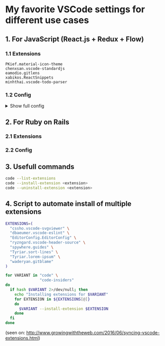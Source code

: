 # My favorite VSCode settings for different use cases

## 1. For JavaScript (React.js + Redux + Flow)
### 1.1 Extensions
`PKief.material-icon-theme`  
`chenxsan.vscode-standardjs`   
`eamodio.gitlens`  
`xabikos.ReactSnippets`  
`minhthai.vscode-todo-parser`    

### 1.2 Config

<details>
<summary>Show full config</summary>  

    // General 
    "window.zoomLevel": 1, // for WQHD (2560x1440)  

    // Editor  
    "editor.tabSize": 2,  

    // Theme  
    "workbench.iconTheme": "material-icon-theme",  

    // Enable multiple cursors  
    "editor.multiCursorModifier": "ctrlCmd",  

    // JavaScript Linter  
    "standard.enable": true,  
    "standard.autoFixOnSave": true,  

    // TODOs  
    "TodoParser": {  
        "exclude": ["cpp", "c"],  
        "include": ["js"],  
        "folderExclude": ["node_modules", ".vscode"],  
        //"only": ["sub-folder/sub-sub-folder"],  
        "showInProblems": false,  
        "markers": ["TODO:", "NOTE:", "REMINDER:", ["FIXME", "Warning"]],  
        "autoDefaultMarkers": true  
    },  
    
    // GitLens  
    "gitlens.advanced.messages": {  
        "suppressCommitHasNoPreviousCommitWarning": false,  
        "suppressCommitNotFoundWarning": false,  
        "suppressFileNotUnderSourceControlWarning": false,  
        "suppressGitVersionWarning": false,  
        "suppressLineUncommittedWarning": false,  
        "suppressNoRepositoryWarning": false,  
        "suppressUpdateNotice": false,  
        "suppressWelcomeNotice": true  
    }  

</details>

## 2. For Ruby on Rails
### 2.1 Extensions
### 2.2 Config

## 3. Usefull commands

```bash
code --list-extensions  
code --install-extension <extension>  
code --uninstall-extension <extension>  
```

## 4. Script to automate install of multiple extensions

```bash
EXTENSIONS=(
  "cssho.vscode-svgviewer" \
  "dbaeumer.vscode-eslint" \
  "EditorConfig.EditorConfig" \
  "ryzngard.vscode-header-source" \
  "spywhere.guides" \
  "Tyriar.sort-lines" \
  "Tyriar.lorem-ipsum" \
  "waderyan.gitblame"
)

for VARIANT in "code" \
               "code-insiders"
do
  if hash $VARIANT 2>/dev/null; then
    echo "Installing extensions for $VARIANT"
    for EXTENSION in ${EXTENSIONS[@]}
    do
      $VARIANT --install-extension $EXTENSION
    done
  fi
done
```

(seen on: http://www.growingwiththeweb.com/2016/06/syncing-vscode-extensions.html)

